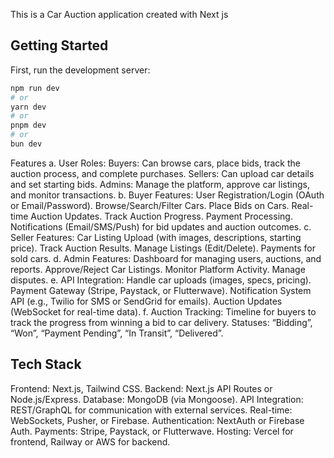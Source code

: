 This is a Car Auction application created with Next js

## Getting Started

First, run the development server:

```bash
npm run dev
# or
yarn dev
# or
pnpm dev
# or
bun dev
```

Features
a. User Roles:
Buyers: Can browse cars, place bids, track the auction process, and complete purchases.
Sellers: Can upload car details and set starting bids.
Admins: Manage the platform, approve car listings, and monitor transactions.
b. Buyer Features:
User Registration/Login (OAuth or Email/Password).
Browse/Search/Filter Cars.
Place Bids on Cars.
Real-time Auction Updates.
Track Auction Progress.
Payment Processing.
Notifications (Email/SMS/Push) for bid updates and auction outcomes.
c. Seller Features:
Car Listing Upload (with images, descriptions, starting price).
Track Auction Results.
Manage Listings (Edit/Delete).
Payments for sold cars.
d. Admin Features:
Dashboard for managing users, auctions, and reports.
Approve/Reject Car Listings.
Monitor Platform Activity.
Manage disputes.
e. API Integration:
Handle car uploads (images, specs, pricing).
Payment Gateway (Stripe, Paystack, or Flutterwave).
Notification System API (e.g., Twilio for SMS or SendGrid for emails).
Auction Updates (WebSocket for real-time data).
f. Auction Tracking:
Timeline for buyers to track the progress from winning a bid to car delivery.
Statuses: “Bidding”, “Won”, “Payment Pending”, “In Transit”, “Delivered”.

## Tech Stack

Frontend: Next.js, Tailwind CSS.
Backend: Next.js API Routes or Node.js/Express.
Database: MongoDB (via Mongoose).
API Integration: REST/GraphQL for communication with external services.
Real-time: WebSockets, Pusher, or Firebase.
Authentication: NextAuth or Firebase Auth.
Payments: Stripe, Paystack, or Flutterwave.
Hosting: Vercel for frontend, Railway or AWS for backend.
